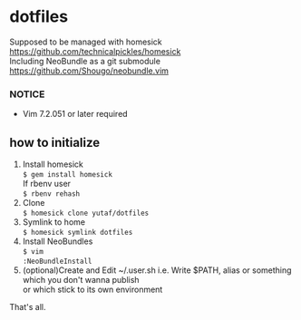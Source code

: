 # dotfiles

Supposed to be managed with homesick  
https://github.com/technicalpickles/homesick  
Including NeoBundle as a git submodule  
https://github.com/Shougo/neobundle.vim 
### NOTICE ###
* Vim 7.2.051 or later required

## how to initialize
1. Install homesick  
  `$ gem install homesick`  
  If rbenv user  
  `$ rbenv rehash`
2. Clone  
  `$ homesick clone yutaf/dotfiles`
3. Symlink to home  
  `$ homesick symlink dotfiles`
4. Install NeoBundles  
  `$ vim`  
  `:NeoBundleInstall`
5. (optional)Create and Edit ~/.user.sh
  i.e. Write $PATH, alias or something  
  which you don't wanna publish  
  or which stick to its own environment  

That's all.
